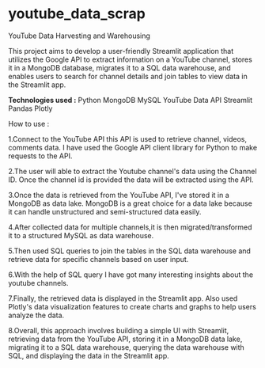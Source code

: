 # youtube_data_scrap
YouTube Data Harvesting and Warehousing

This project aims to develop a user-friendly Streamlit application that utilizes the Google API to extract information on a YouTube channel, stores it in a MongoDB database, migrates it to a SQL data warehouse, and enables users to search for channel details and join tables to view data in the Streamlit app.

**Technologies used :**
Python
MongoDB
MySQL
YouTube Data API
Streamlit
Pandas
Plotly

How to use :

1.Connect to the YouTube API this API is used to retrieve channel, videos, comments data. I have used the Google API client library for Python to make requests to the API.

2.The user will able to extract the Youtube channel's data using the Channel ID. Once the channel id is provided the data will be extracted using the API.

3.Once the data is retrieved from the YouTube API, I've stored it in a MongoDB as data lake. MongoDB is a great choice for a data lake because it can handle unstructured and semi-structured data easily.

4.After collected data for multiple channels,it is then migrated/transformed it to a structured MySQL as data warehouse.

5.Then used SQL queries to join the tables in the SQL data warehouse and retrieve data for specific channels based on user input.

6.With the help of SQL query I have got many interesting insights about the youtube channels.

7.Finally, the retrieved data is displayed in the Streamlit app. Also used Plotly's data visualization features to create charts and graphs to help users analyze the data.

8.Overall, this approach involves building a simple UI with Streamlit, retrieving data from the YouTube API, storing it in a MongoDB data lake, migrating it to a SQL data warehouse, querying the data warehouse with SQL, and displaying the data in the Streamlit app.
